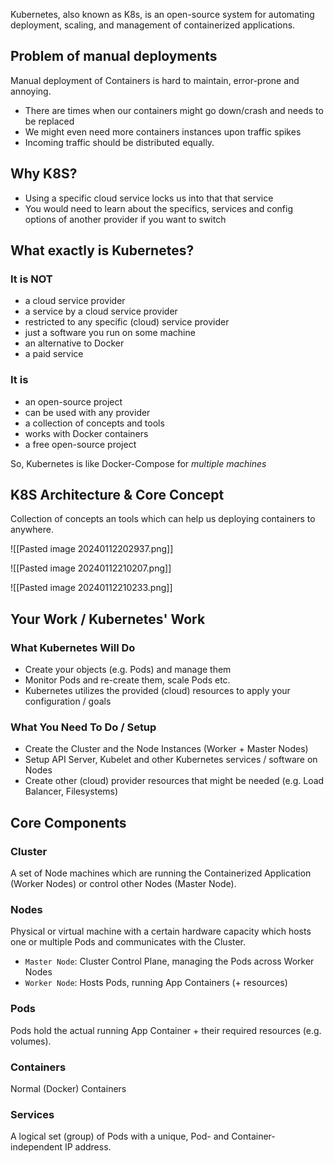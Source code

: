 Kubernetes, also known as K8s, is an open-source system for automating deployment, scaling, and management of containerized applications.

## Problem of manual deployments

Manual deployment of Containers is hard to maintain, error-prone and annoying.
- There are times when our containers might go down/crash and needs to be replaced
- We might even need more containers instances upon traffic spikes
- Incoming traffic should be distributed equally.

## Why K8S?

- Using a specific cloud service locks us into that that service
- You would need to learn about the specifics, services and config options of another provider if you want to switch

## What exactly is Kubernetes?

### It is NOT
- a cloud service provider
- a service by a cloud service provider
- restricted to any specific (cloud) service provider
- just a software you run on some machine
- an alternative to Docker
- a paid service
### It is
- an open-source project
- can be used with any provider
- a collection of concepts and tools
- works with Docker containers
- a free open-source project

So, Kubernetes is like Docker-Compose for *multiple machines*

## K8S Architecture & Core Concept

Collection of concepts an tools which can help us deploying containers to anywhere.

![[Pasted image 20240112202937.png]]


![[Pasted image 20240112210207.png]]

![[Pasted image 20240112210233.png]]

## Your Work / Kubernetes' Work

### What Kubernetes Will Do
- Create your objects (e.g. Pods) and manage them
- Monitor Pods and re-create them, scale Pods etc.
- Kubernetes utilizes the provided (cloud) resources to apply your configuration / goals

### What You Need To Do / Setup
- Create the Cluster and the Node Instances (Worker + Master Nodes)
- Setup API Server, Kubelet and other Kubernetes services / software on Nodes
- Create other (cloud) provider resources that might be needed (e.g. Load Balancer, Filesystems)

## Core Components
### Cluster
A set of Node machines which are running the Containerized Application (Worker Nodes) or control other Nodes (Master Node).
### Nodes
Physical or virtual machine with a certain hardware capacity which hosts one or multiple Pods and communicates with the Cluster.
- `Master Node`: Cluster Control Plane, managing the Pods across Worker Nodes
- `Worker Node`: Hosts Pods, running App Containers (+ resources)
### Pods
Pods hold the actual running App Container + their required resources (e.g. volumes).
### Containers
Normal (Docker) Containers
### Services
A logical set (group) of Pods with a unique, Pod- and Container- independent IP address.
